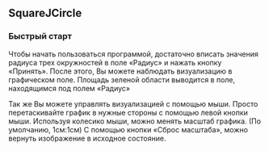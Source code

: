## SquareJCircle
### Быстрый старт
Чтобы начать пользоваться программой, достаточно вписать значения радиуса трех окружностей в поле «Радиус» и нажать кнопку «Принять».
После этого, Вы можете наблюдать визуализацию в графическом поле.
Площадь зеленой области выводится в поле, находящимся под полем «Радиус»

Так же Вы можете управлять визуализацией с помощью мыши. Просто перетаскивайте график в нужные стороны с помощью левой кнопки мыши. Используя колесико мыши, можно менять масштаб графика. (По умолчанию, 1см:1см)
С помощью кнопки «Сброс масштаба», можно вернуть изображение в исходное состояние.
